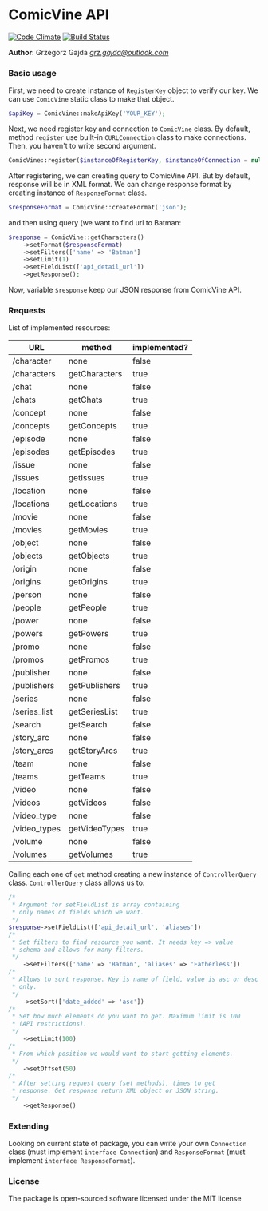 # ComicVine API

[![Code Climate](https://codeclimate.com/github/grz-gajda/comicvine-api/badges/gpa.svg)](https://codeclimate.com/github/grz-gajda/comicvine-api)
[![Build Status](https://travis-ci.org/grz-gajda/comicvine-api.svg)](https://travis-ci.org/grz-gajda/comicvine-api)

__Author__: Grzegorz Gajda _<grz.gajda@outlook.com>_

### Basic usage

First, we need to create instance of `RegisterKey` object to verify our key. We can use `ComicVine` static class to make that object.

```php
$apiKey = ComicVine::makeApiKey('YOUR_KEY');
```

Next, we need register key and connection to `ComicVine` class. By default, method `register` use built-in `CURLConnection` class to make connections. Then, you haven't to write second argument.

```php
ComicVine::register($instanceOfRegisterKey, $instanceOfConnection = null)
```

After registering, we can creating query to ComicVine API. But by default, response will be in XML format. We can change response format by creating instance of `ResponseFormat` class.

```php
$responseFormat = ComicVine::createFormat('json');
```

and then using query (we want to find url to Batman:

```php
$response = ComicVine::getCharacters()
    ->setFormat($responseFormat)
    ->setFilters(['name' => 'Batman']
    ->setLimit(1)
    ->setFieldList(['api_detail_url'])
    ->getResponse();
```

Now, variable `$response` keep our JSON response from ComicVine API.

### Requests

List of implemented resources:

| URL          | method        | implemented? |
|--------------|---------------|--------------|
| /character   | none          | false        |
| /characters  | getCharacters | true         |
| /chat        | none          | false        |
| /chats       | getChats      | true         |
| /concept     | none          | false        |
| /concepts    | getConcepts   | true         |
| /episode     | none          | false        |
| /episodes    | getEpisodes   | true         |
| /issue       | none          | false        |
| /issues      | getIssues     | true         |
| /location    | none          | false        |
| /locations   | getLocations  | true         |
| /movie       | none          | false        |
| /movies      | getMovies     | true         |
| /object      | none          | false        |
| /objects     | getObjects    | true         |
| /origin      | none          | false        |
| /origins     | getOrigins    | true         |
| /person      | none          | false        |
| /people      | getPeople     | true         |
| /power       | none          | false        |
| /powers      | getPowers     | true         |
| /promo       | none          | false        |
| /promos      | getPromos     | true         |
| /publisher   | none          | false        |
| /publishers  | getPublishers | true         |
| /series      | none          | false        |
| /series_list | getSeriesList | true         |
| /search      | getSearch     | false        |
| /story_arc   | none          | false        |
| /story_arcs  | getStoryArcs  | true         |
| /team        | none          | false        |
| /teams       | getTeams      | true         |
| /video       | none          | false        |
| /videos      | getVideos     | false        |
| /video_type  | none          | false        |
| /video_types | getVideoTypes | true         |
| /volume      | none          | false        |
| /volumes     | getVolumes    | true         |

Calling each one of `get` method creating a new instance of `ControllerQuery` class. `ControllerQuery` class allows us to:

```php
/*
 * Argument for setFieldList is array containing
 * only names of fields which we want.
 */
$response->setFieldList(['api_detail_url', 'aliases'])
/*
 * Set filters to find resource you want. It needs key => value
 * schema and allows for many filters.
 */
    ->setFilters(['name' => 'Batman', 'aliases' => 'Fatherless'])
/*
 * Allows to sort response. Key is name of field, value is asc or desc
 * only.
 */
    ->setSort(['date_added' => 'asc'])
/*
 * Set how much elements do you want to get. Maximum limit is 100
 * (API restrictions).
 */
    ->setLimit(100)
/*
 * From which position we would want to start getting elements.
 */
    ->setOffset(50)
/*
 * After setting request query (set methods), times to get
 * response. Get response return XML object or JSON string.
 */
    ->getResponse() 
```

### Extending

Looking on current state of package, you can write your own `Connection` class (must implement `interface Connection`) and `ResponseFormat` (must implement `interface ResponseFormat`). 

### License

The package is open-sourced software licensed under the MIT license